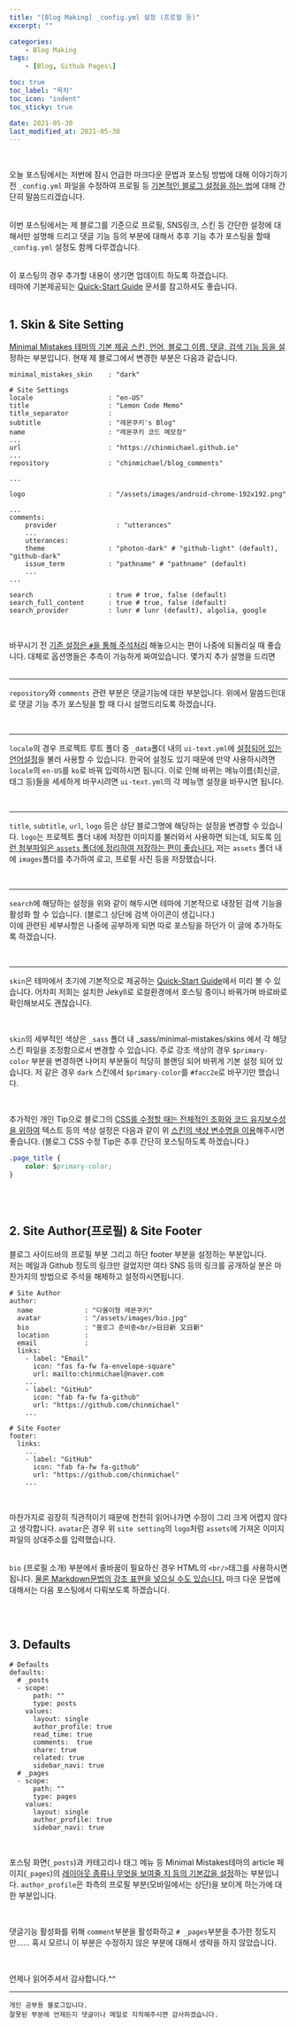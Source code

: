 ```yaml
---
title: "[Blog Making] _config.yml 설정 (프로필 등)"
excerpt: ""

categories: 
    - Blog Making
tags:
    - [Blog, Github Pages\]

toc: true
toc_label: "목차"
toc_icon: "indent"
toc_sticky: true

date: 2021-05-30
last_modified_at: 2021-05-30
---
```

<br/>

오늘 포스팅에서는 저번에 잠시 언급한 마크다운 문법과 포스팅 방법에 대해 이야기하기 전 `_config.yml` 파일을 수정하여 프로필 등 <u>기본적인 블로그 설정을 하는 법</u>에 대해 간단히 말씀드리겠습니다.
<br/><br/>

이번 포스팅에서는 제 블로그를 기준으로 프로필, SNS링크, 스킨 등 간단한 설정에 대해서만 설명해 드리고 댓글 기능 등의 부분에 대해서 추후 기능 추가 포스팅을 할때 `_config.yml` 설정도 함께 다루겠습니다.
<br/><br/>

이 포스팅의 경우 추가할 내용이 생기면 업데이트 하도록 하겠습니다.   
테마에 기본제공되는 [Quick-Start Guide](https://mmistakes.github.io/minimal-mistakes/docs/quick-start-guide/) 문서를 참고하셔도 좋습니다.
<br/><br/>

## 1. Skin & Site Setting
<u>Minimal Mistakes 테마의 기본 제공 스킨, 언어, 블로그 이름, 댓글, 검색 기능 등을 설</u>정하는 부분입니다. 현재 제 블로그에서 변경한 부분은 다음과 같습니다.
```
minimal_mistakes_skin    : "dark"

# Site Settings
locale                   : "en-US"
title                    : "Lemon Code Memo"
title_separator          : 
subtitle                 : "레몬쿠키's Blog"
name                     : "레몬쿠키 코드 메모장"
...
url                      : "https://chinmichael.github.io"
...
repository               : "chinmichael/blog_comments"

...

logo                     : "/assets/images/android-chrome-192x192.png"

...
comments:
    provider               : "utterances"
    ...
    utterances:
    theme                : "photon-dark" # "github-light" (default), "github-dark"
    issue_term           : "pathname" # "pathname" (default)
    ...
...

search                   : true # true, false (default)
search_full_content      : true # true, false (default)
search_provider          : lunr # lunr (default), algolia, google

``` 

<br/>

바꾸시기 전 <u>기존 설정은 `#`을 통해 주석처리</u> 해놓으시는 편이 나중에 되돌리실 때 좋습니다. 대체로 옵션명들은 추측이 가능하게 짜여있습니다. 몇가지 추가 설명을 드리면
<br/><br/>

***
`repository`와 `comments` 관련 부분은 댓글기능에 대한 부분입니다. 위에서 말씀드린대로 댓글 기능 추가 포스팅을 할 때 다시 설명드리도록 하겠습니다.

<br/>

***
`locale`의 경우 프로젝트 루트 폴더 중 `_data`폴더 내의 `ui-text.yml`에 <u>설정되어 있는 언어설정</u>을 불러 사용할 수 있습니다. 한국어 설정도 있기 때문에 만약 사용하시려면 `locale`의 `en-US`를 `ko`로 바꿔 입력하시면 됩니다. 이로 인해 바뀌는 메뉴이름(최신글, 태그 등)들을 세세하게 바꾸시려면 `ui-text.yml`의 각 메뉴명 설정을 바꾸시면 됩니다.

<br/>

***
`title`, `subtitle`, `url`, `logo` 등은 상단 블로그명에 해당하는 설정을 변경할 수 있습니다. `logo`는 프로젝트 폴더 내에 저장한 이미지를 불러와서 사용하면 되는데, 되도록 <u>이런 첨부파일은 `assets` 폴더에 정리하여 저장하는 편이 좋습니다.</u> 저는 `assets` 폴더 내에 `images`폴더를 추가하여 로고, 프로필 사진 등을 저장했습니다.

<br/>

***
`search`에 해당하는 설정을 위와 같이 해두시면 테마에 기본적으로 내장된 검색 기능을 활성화 할 수 있습니다. (블로그 상단에 검색 아이콘이 생깁니다.)   
이에 관련된 세부사항은 나중에 공부하게 되면 따로 포스팅을 하던가 이 글에 추가하도록 하겠습니다.

<br/>

***
`skin`은 테마에서 초기에 기본적으로 제공하는 [Quick-Start Guide](https://mmistakes.github.io/minimal-mistakes/docs/configuration/)에서 미리 볼 수 있습니다. 어차피 저희는 설치한 Jekyll로 로컬환경에서 호스팅 중이니 바꿔가며 바로바로 확인해보셔도 괜찮습니다.

<br/>

`skin`의 세부적인 색상은 `_sass` 폴더 내 _sass/minimal-mistakes/skins 에서 각 해당 스킨 파일을 조정함으로서 변경할 수 있습니다. 주로 강조 색상의 경우 `$primary-color` 부분을 변경하면 나머지 부분들이 적당히 블랜딩 되어 바뀌게 기본 설정 되어 있습니다. 저 같은 경우  `dark` 스킨에서 `$primary-color`를 `#facc2e`로 바꾸기만 했습니다.

<br/>

추가적인 개인 Tip으로 블로그의 <u>CSS를 수정할 때는 전체적인 조화와 코드 유지보수성을 위하여</u> 텍스트 등의 색상 설정은 다음과 같이 위 <u>스킨의 색상 변수명을 이용</u>해주시면 좋습니다. (블로그 CSS 수정 Tip은 추후 간단히 포스팅하도록 하겠습니다.)
```css
.page_title {
    color: $primary-color;
}
```

<br/><br/>

## 2. Site Author(프로필) & Site Footer
블로그 사이드바의 프로필 부분 그리고 하단 footer 부분을 설정하는 부분입니다.   
저는 메일과 Github 정도의 링크만 걸었지만 여타 SNS 등의 링크를 공개하실 분은 마찬가지의 방법으로 주석을 해제하고 설정하시면됩니다.
```
# Site Author
author:
  name             : "다올이형 레몬쿠키"
  avatar           : "/assets/images/bio.jpg"
  bio              : "블로그 준비중<br/>日日新 又日新"
  location         : 
  email            :
  links:
    - label: "Email"
      icon: "fas fa-fw fa-envelope-square"
      url: mailto:chinmichael@naver.com
    ...
    - label: "GitHub"
      icon: "fab fa-fw fa-github"
      url: "https://github.com/chinmichael"
    ...

# Site Footer
footer:
  links:
    ...
    - label: "GitHub"
      icon: "fab fa-fw fa-github"
      url: "https://github.com/chinmichael"
    ...
```

<br/>

마찬가지로 굉장히 직관적이기 때문에 천천히 읽어나가면 수정이 그리 크게 어렵지 않다고 생각합니다. `avatar`은 경우 위 `site setting`의 `logo`처럼 `assets`에 가져온 이미지 파일의 상대주소를 입력했습니다.
<br/><br/>

`bio` (프로필 소개) 부분에서 줄바꿈이 필요하신 경우 HTML의 `<br/>`태그를 사용하시면 됩니다. <u>물론 Markdown문법의 강조 표현을 넣으실 수도 있습니다.</u> 마크 다운 문법에 대해서는 다음 포스팅에서 다뤄보도록 하겠습니다.

<br/><br/>

## 3. Defaults
```
# Defaults
defaults:
  # _posts
  - scope:
      path: ""
      type: posts
    values:
      layout: single
      author_profile: true
      read_time: true
      comments:  true
      share: true
      related: true
      sidebar_navi: true
  # _pages
  - scope:
      path: ""
      type: pages
    values:
      layout: single
      author_profile: true
      sidebar_navi: true
```

<br/>

포스팅 화면(`_posts`)과 카테고리나 태그 메뉴 등 Minimal Mistakes테마의 article 페이지(`_pages`)의 <u>레이아웃 종류나 무엇을 보여줄 지 등의 기본값을 설정</u>하는 부분입니다. `author_profile`은 좌측의 프로필 부분(모바일에서는 상단)을 보이게 하는가에 대한 부분입니다.

<br/>

 댓글기능 활성화를 위해 `comment`부분을 활성화하고 `# _pages`부분을 추가한 정도지만...... 혹시 모르니 이 부분은 수정하지 않은 부분에 대해서 생략을 하지 않았습니다. 

<br/>

언제나 읽어주셔서 감사합니다.^^  

***

```
개인 공부용 블로그입니다.
잘못된 부분에 언제든지 댓글이나 메일로 지적해주시면 감사하겠습니다.
```
